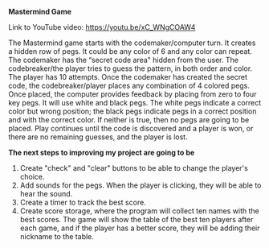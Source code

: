 **Mastermind Game**

Link to YouTube video: https://youtu.be/xC_WNgCOAW4

The Mastermind game starts with the codemaker/computer turn. It creates a hidden row of pegs. It could be any color of 6 and any color can repeat. The codemaker has the “secret code area" hidden from the user.
The codebreaker/the player tries to guess the pattern, in both order and color. The player has 10 attempts. 
Once the codemaker has created the secret code, the codebreaker/player places any combination of 4 colored pegs. Once placed, the computer provides feedback by placing from zero to four key pegs.
It will use white and black pegs. The white pegs indicate a correct color but wrong position; the black pegs indicate pegs in a correct position and with the correct color. If neither is true, then no pegs are going to be placed. 
Play continues until the code is discovered and a player is won, or there are no remaining guesses, and the player is lost. 


**The next steps to improving my project are going to be**
1. Create "check" and "clear" buttons to be able to change the player's choice.
2. Add sounds for the pegs. When the player is clicking, they will be able to hear the sound. 
3. Create a timer to  track the best score.
4. Create score storage, where the program will collect ten names with the best scores. The game will show the table of the best ten players after each game, and if the player has a better score, they will be adding their nickname to the table.
